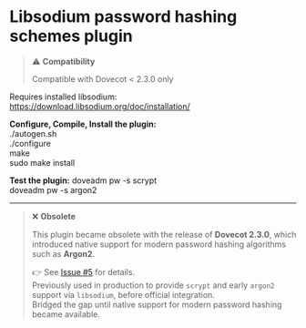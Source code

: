 Libsodium password hashing schemes plugin
=========================================

> ⚠️ **Compatibility**
>
> Compatible with Dovecot < 2.3.0 only

Requires installed libsodium: https://download.libsodium.org/doc/installation/


**Configure, Compile, Install the plugin:**  
./autogen.sh  
./configure  
make  
sudo make install  
  
  
**Test the plugin:**
doveadm pw -s scrypt  
doveadm pw -s argon2  
  
---
> ❌ **Obsolete**
>
> This plugin became obsolete with the release of **Dovecot 2.3.0**, which introduced native support for modern password hashing algorithms such as **Argon2**.
> 
> 👉 See [Issue #5](https://github.com/LuckyFellow/dovecot-libsodium-plugin/issues/5) for details.<br>
> Previously used in production to provide `scrypt` and early `argon2` support via `libsodium`, before official integration.<br>
> Bridged the gap until native support for modern password hashing became available.
